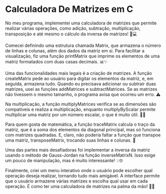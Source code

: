 # Calculadora De Matrizes em C
No meu programa, implementei uma calculadora de matrizes que permite
realizar várias operações, como adição, subtração, multiplicação,
transposição e até mesmo o cálculo da inversa de matrizes! 🎉💻

Comecei definindo uma estrutura chamada Matrix, que armazena o número de
linhas e colunas, além dos dados da matriz em si. Para facilitar a
visualização, fiz uma função printMatrix que imprime os elementos de uma
matriz formatados com duas casas decimais. 📊✨

Uma das funcionalidades mais legais é a criação de matrizes. A função
createMatrix pede ao usuário para digitar os elementos da matriz, e, em
seguida, armazena tudo. Quando eu precisava adicionar ou subtrair duas
matrizes, usei as funções addMatrices e subtractMatrices. Se as matrizes
não tivessem o mesmo tamanho, o programa avisa que ocorreu um erro. ⚠️

Na multiplicação, a função multiplyMatrices verifica se as dimensões são
compatíveis e realiza a multiplicação, enquanto multiplyByScalar permite
multiplicar uma matriz por um número escalar, o que é muito útil. 🧮🔢

Para quem gosta de matemática, a função traceMatrix calcula o traço da
matriz, que é a soma dos elementos da diagonal principal, mas só
funciona com matrizes quadradas. E, claro, não poderia faltar a função
que transpoe uma matriz, transposeMatrix, trocando suas linhas e
colunas. 🔄

Uma das partes mais desafiadoras foi implementar a inversa da matriz
usando o método de Gauss-Jordan na função inverseMatrixN. Isso exige um
pouco de manipulação, mas é muito interessante! 💡🤓

Finalmente, criei um menu interativo onde o usuário pode escolher qual
operação deseja realizar, tornando tudo mais amigável. A interface
permite que o usuário armazene várias matrizes e escolha qual usar em
cada operação. É como ter uma calculadora de matrizes na palma da mão!
🙌📐
